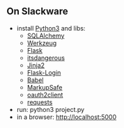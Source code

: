 ## On Slackware

* install [Python3](https://www.python.org/downloads/) and libs:
    * [SQLAlchemy](https://pypi.python.org/pypi/SQLAlchemy)
    * [Werkzeug](https://pypi.python.org/pypi/Werkzeug)
    * [Flask](https://pypi.python.org/pypi/Flask)
    * [itsdangerous](https://pypi.python.org/pypi/itsdangerous)
    * [Jinja2](https://pypi.python.org/pypi/Jinja2)
    * [Flask-Login](https://pypi.python.org/pypi/Flask-Login)
    * [Babel](https://pypi.python.org/pypi/Babel)
    * [MarkupSafe](https://pypi.python.org/pypi/MarkupSafe)
    * [oauth2client](https://pypi.python.org/pypi/oauth2client)
    * [requests](https://pypi.python.org/pypi/requests)
* run: python3 project.py
* in a browser: [http://localhost:5000](http://localhost:5000)
